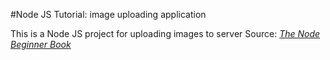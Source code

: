 #Node JS Tutorial: image uploading application

This is a Node JS project for uploading images to server
Source: [*The Node Beginner Book*](http://nodebeginner.org)